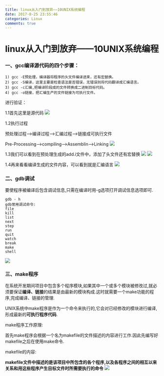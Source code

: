 ```yaml
---
title: linux从入门到放弃——10UNIX系统编程
date: 2017-8-25 23:55:46
categories: Linux
comments: true
---
```


# linux从入门到放弃——10UNIX系统编程

### 一、gcc编译源代码的四个步骤：

    1) gcc -E预处理，编译器将程序的头文件编译进来，还有宏替换。
    2) gcc -S编译，这里主要是检查语法是否错误，无错误则将代码翻译成汇编语言。
    3) gcc -c汇编,把编译阶段成的文件转换成二进制目标代码。
    4) gcc -o链接，把汇编生产的文件链接为可执行文件。


进行验证：

1.1首先这里是源代码
![](images/gcc1.png)



1.2执行过程

预处理过程——>编译过程——>汇编过程——>链接成可执行文件

Pre-Processing——>compiling——>Assemblin——>Linking
![](images/gcc2.png)



1.3我们可以看到在预处理生成的add.i文件中，添加了头文件还有宏替换
![](images/gcc3.png)
![](images/gcc4.png)



1.4再来看看编译生成的文件内容，可以看到就是汇编语言
![](images/gcc5.png)


### 二、gdb调试
要使程序被编译后包含调试信息,只需在编译时用-g选项打开调试信息选项即可.
```
gdb - h
gdb常用调试命令:
file
kill
list
next
step
run
quit
watch
break
make
shell
```
![](images/gcc6.png)

### 三、make程序
在系统开发期间项目中包含多个程序模块,如果其中一个或多个模块被修改过,就必须要保证**编译、链接**的结果是由最新的模块构成.这时就需要一个make功能的程序,完成编译、链接的管理.

UNIX系统中make程序是作为一个命令来执行的,它会对已经修改的模块进行编译,形成最新的**可执行程序代码**.



make程序工作原理:

首先make程序会根据一个名为makefile的文件描述的内容进行工作.因此先编写好makefile之后在使用make命令.

makefile的内容:

**makefile文件中描述的是该项目中所包含的各个程序,以及各程序之间的相互以来关系和用这些程序产生目标文件时所需要执行的命令**
![](images/gcc7.png)